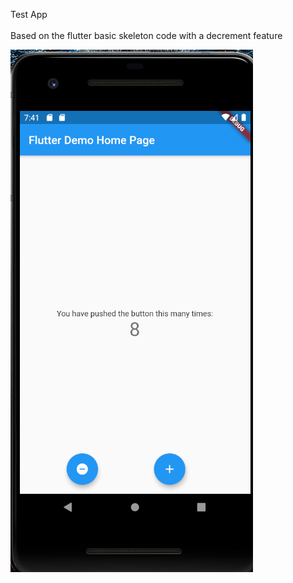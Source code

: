 Test App <br /><br />
Based on the flutter basic skeleton code with a decrement feature

![](/flutterIncrement.png)
